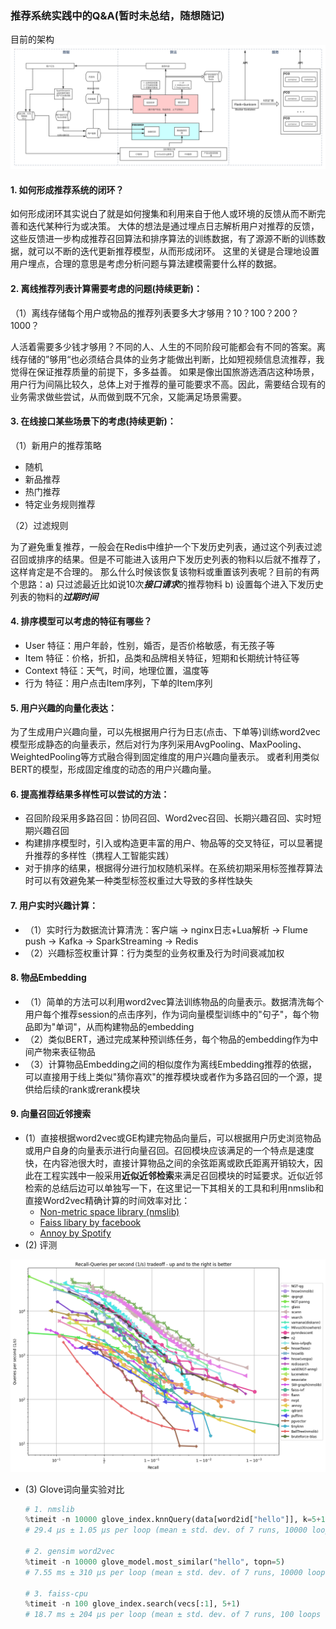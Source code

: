 ### 推荐系统实践中的Q&A(暂时未总结，随想随记)
目前的架构
<img src=./assets/architect.png>
#### 1. 如何形成推荐系统的闭环？
如何形成闭环其实说白了就是如何搜集和利用来自于他人或环境的反馈从而不断完善和迭代某种行为或决策。
大体的想法是通过埋点日志解析用户对推荐的反馈，这些反馈进一步构成推荐召回算法和排序算法的训练数据，有了源源不断的训练数据，就可以不断的迭代更新推荐模型，从而形成闭环。
这里的关键是合理地设置用户埋点，合理的意思是考虑分析问题与算法建模需要什么样的数据。

#### 2. 离线推荐列表计算需要考虑的问题(持续更新)：
 （1）离线存储每个用户或物品的推荐列表要多大才够用？10？100？200？1000？
 
 人活着需要多少钱才够用？不同的人、人生的不同阶段可能都会有不同的答案。离线存储的”够用“也必须结合具体的业务才能做出判断，比如短视频信息流推荐，我觉得在保证推荐质量的前提下，多多益善。
 如果是像出国旅游选酒店这种场景，用户行为间隔比较久，总体上对于推荐的量可能要求不高。因此，需要结合现有的业务需求做些尝试，从而做到既不冗余，又能满足场景需要。
 
#### 3. 在线接口某些场景下的考虑(持续更新)：
 （1）新用户的推荐策略
  - 随机
  - 新品推荐
  - 热门推荐
  - 特定业务规则推荐
 
 （2）过滤规则
   
  为了避免重复推荐，一般会在Redis中维护一个下发历史列表，通过这个列表过滤召回或排序的结果。但是不可能进入该用户下发历史列表的物料以后就不推荐了，这样肯定是不合理的。
  那么什么时候该恢复该物料或重置该列表呢？目前的有两个思路：a) 只过滤最近比如说10次***接口请求***的推荐物料 b) 设置每个进入下发历史列表的物料的***过期时间***
  
#### 4. 排序模型可以考虑的特征有哪些？
 - User 特征：用户年龄，性别，婚否，是否价格敏感，有无孩子等
 - Item 特征：价格，折扣，品类和品牌相关特征，短期和长期统计特征等
 - Context 特征：天气，时间，地理位置，温度等
 - 行为 特征：用户点击Item序列，下单的Item序列
 
#### 5. 用户兴趣的向量化表达：

为了生成用户兴趣向量，可以先根据用户行为日志(点击、下单等)训练word2vec模型形成静态的向量表示，然后对行为序列采用AvgPooling、MaxPooling、WeightedPooling等方式融合得到固定维度的用户兴趣向量表示。
或者利用类似BERT的模型，形成固定维度的动态的用户兴趣向量。

#### 6. 提高推荐结果多样性可以尝试的方法：
 - 召回阶段采用多路召回：协同召回、Word2vec召回、长期兴趣召回、实时短期兴趣召回
 - 构建排序模型时，引入或构造更丰富的用户、物品等的交叉特征，可以显著提升推荐的多样性（携程人工智能实践）
 - 对于排序的结果，根据得分进行加权随机采样。在系统初期采用标签推荐算法时可以有效避免某一种类型标签权重过大导致的多样性缺失
 
#### 7. 用户实时兴趣计算：
 - （1）实时行为数据流计算清洗：客户端 -> nginx日志+Lua解析 -> Flume push -> Kafka -> SparkStreaming -> Redis
 - （2）兴趣标签权重计算：行为类型的业务权重及行为时间衰减加权
 
#### 8. 物品Embedding
 - （1）简单的方法可以利用word2vec算法训练物品的向量表示。数据清洗每个用户每个推荐session的点击序列，作为词向量模型训练中的"句子"，每个物品即为"单词"，从而构建物品的embedding
 - （2）类似BERT，通过完成某种预训练任务，每个物品的embedding作为中间产物来表征物品
 - （3）计算物品Embedding之间的相似度作为离线Embedding推荐的依据，可以直接用于线上类似"猜你喜欢"的推荐模块或者作为多路召回的一个源，提供给后续的rank或rerank模块
 
#### 9. 向量召回近邻搜索
 - (1）直接根据word2vec或GE构建完物品向量后，可以根据用户历史浏览物品或用户自身的向量表示进行向量召回。召回模块应该满足的一个特点是速度快，在内容池很大时，直接计算物品之间的余弦距离或欧氏距离开销较大，因此在工程实践中一般采用**近似近邻检索**来满足召回模块的时延要求。近似近邻检索的总结后边可以单独写一下，在这里记一下其相关的工具和利用nmslib和直接Word2vec精确计算的时间效率对比：
    - [Non-metric space library (nmslib)](https://github.com/nmslib/nmslib)
    - [Faiss libary by facebook](https://github.com/facebookresearch/faiss)
    - [Annoy by Spotify](https://github.com/spotify/annoy)
 - (2) 评测
 <img src="https://github.com/erikbern/ann-benchmarks/raw/master/results/glove-100-angular.png">
 
 - (3) Glove词向量实验对比
 
   ```python
   # 1. nmslib
   %timeit -n 10000 glove_index.knnQuery(data[word2id["hello"]], k=5+1)
   # 29.4 µs ± 1.05 µs per loop (mean ± std. dev. of 7 runs, 10000 loops each)
   
   # 2. gensim word2vec
   %timeit -n 10000 glove_model.most_similar("hello", topn=5)
   # 7.55 ms ± 310 µs per loop (mean ± std. dev. of 7 runs, 10000 loops each)
   
   # 3. faiss-cpu
   %timeit -n 100 glove_index.search(vecs[:1], 5+1)
   # 18.7 ms ± 204 µs per loop (mean ± std. dev. of 7 runs, 100 loops each)
   ```
